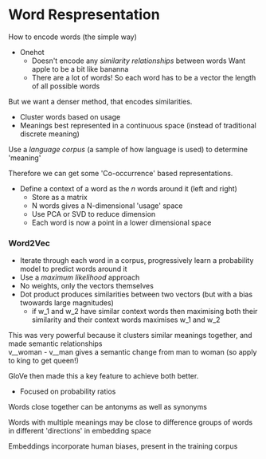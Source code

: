 # Word Respresentation

How to encode words \(the simple way\)

* Onehot
  * Doesn't encode any _similarity relationships_ between words Want apple to be a bit like bananna
  * There are a lot of words! So each word has to be a vector the length of all possible words

But we want a denser method, that encodes similarities.

* Cluster words based on usage
* Meanings best represented in a continuous space \(instead of traditional discrete meaning\)

Use a _language corpus_ \(a sample of how language is used\) to determine 'meaning'

Therefore we can get some 'Co-occurrence' based representations.

* Define a context of a word as the _n_ words around it \(left and right\)
  * Store as a matrix
  * N words gives a N-dimensional 'usage' space
  * Use PCA or SVD to reduce dimension
  * Each word is now a point in a lower dimensional space

### Word2Vec

* Iterate through each word in a corpus, progressively learn a probability model to predict words around it
* Use a _maximum likelihood_ approach
* No weights, only the vectors themselves
* Dot product produces similarities between two vectors \(but with a bias twowards large magnitudes\)
  * if w_1 and w_2 have similar context words then maximising both their similarity and their context words maximises w_1 and w_2

This was very powerful because it clusters similar meanings together, and made semantic relationships  
v\__woman - v\__man  gives a semantic change from man to woman \(so apply to king to get queen!\)

GloVe then made this a key feature to achieve both better.

* Focused on probability ratios

Words close together can be antonyms as well as synonyms

Words with multiple meanings may be close to difference groups of words in different 'directions' in embedding space

Embeddings incorporate human biases, present in the training corpus



